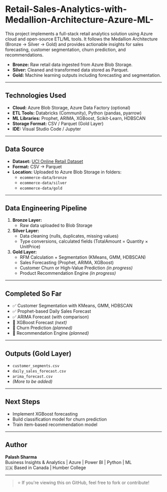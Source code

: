 # Retail-Sales-Analytics-with-Medallion-Architecture-Azure-ML-
This project implements a full-stack retail analytics solution using Azure cloud and open-source ETL/ML tools. It follows the Medallion Architecture (Bronze → Silver → Gold) and provides actionable insights for sales forecasting, customer segmentation, churn prediction, and recommendations.


- **Bronze:** Raw retail data ingested from Azure Blob Storage.
- **Silver:** Cleaned and transformed data stored as Parquet.
- **Gold:** Machine learning outputs including forecasting and segmentation.

---

## Technologies Used

- **Cloud:** Azure Blob Storage, Azure Data Factory (optional)
- **ETL Tools:** Databricks (Community), Python (pandas, pyarrow)
- **ML Libraries:** Prophet, ARIMA, XGBoost, Scikit-Learn, HDBSCAN
- **Storage Format:** CSV / Parquet (Gold Layer)
- **IDE:** Visual Studio Code / Jupyter

---

## Data Source

- **Dataset:** [UCI Online Retail Dataset](https://archive.ics.uci.edu/ml/datasets/Online+Retail)
- **Format:** CSV → Parquet
- **Location:** Uploaded to Azure Blob Storage in folders:
  - `ecommerce-data/bronze`
  - `ecommerce-data/silver`
  - `ecommerce-data/gold`

---

## Data Engineering Pipeline

1. **Bronze Layer:**
   - Raw data uploaded to Blob Storage
2. **Silver Layer:**
   - Data cleaning (nulls, duplicates, missing values)
   - Type conversions, calculated fields (TotalAmount = Quantity × UnitPrice)
3. **Gold Layer:**
   - RFM Calculation + Segmentation (KMeans, GMM, HDBSCAN)
   - Sales Forecasting (Prophet, ARIMA, XGBoost)
   - Customer Churn or High-Value Prediction *(in progress)*
   - Product Recommendation Engine *(in progress)*

---

## Completed So Far

- ✅ Customer Segmentation with KMeans, GMM, HDBSCAN
- ✅ Prophet-based Daily Sales Forecast
- ✅ ARIMA Forecast (with comparison)
- 🔄 XGBoost Forecast *(next)*
- 🔄 Churn Prediction *(planned)*
- 🔄 Recommendation Engine *(planned)*

---

## Outputs (Gold Layer)

- `customer_segments.csv`
- `daily_sales_forecast.csv`
- `arima_forecast.csv`
- *(More to be added)*

---

## Next Steps

- Implement XGBoost forecasting
- Build classification model for churn prediction
- Train item-based recommendation model

---

## Author

**Palash Sharma**  
Business Insights & Analytics | Azure | Power BI | Python | ML  
🇨🇦 Based in Canada | Humber College

---

> ⭐ If you're viewing this on GitHub, feel free to fork or contribute!
